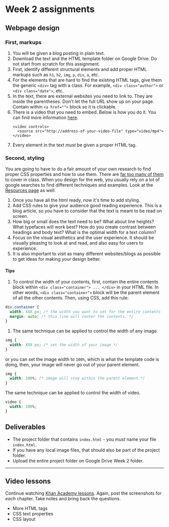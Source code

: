 # Week 2 assignments


## Webpage design

### First, markups
1. You will be given a blog posting in plain text.
1. Download the text and the HTML template folder on Google Drive. Do not start from scratch for this assignment.
1. First, identify different structural elements and add proper HTML markups such as `h1`, `h2`, `img`, `p`, `div`, `a`, etc.
1. For the elements that are hard to find the existing HTML tags, give them the generic `<div>` tag with a class. For example, `<div class="author">` or `<div class="date">`, etc.
1. In the text, there are external websites you need to link to. They are inside the parentheses. Don't let the full URL show up on your page. Contain within `<a href="">` block so it is clickable.
1. There is a video that you need to embed. Below is how you do it. You can find more information [here](http://www.w3schools.com/html/html5_video.asp).
    ```
    <video controls>
      <source src="http://address-of-your-video-file" type="video/mp4">
    </video>
    ```
1. Every element in the text *must* be given a proper HTML tag.

### Second, styling
You are going to have to do a fair amount of your own research to find proper CSS properties and how to use them. There are [far too many of them](https://developer.mozilla.org/en-US/docs/Web/CSS/Reference) to cover in class. When you design for the web, you usually rely on a lot of google searches to find different techniques and examples. Look at the [Resources page](../../resources.md) as well.

1. Once you have all the html ready, now it's time to add styling.
1. Add CSS rules to give your audience good reading experience. This is a blog article, so you have to consider that the text is meant to be read on screen.
1. How big or small does the text need to be? What about line heights? What typefaces will work best? How do you create contrast between headings and body text? What is the optimal width for a text column?
1. Focus on the visual aesthetics and the user experience. It should be visually pleasing to look at and read, and also easy for users to experience.
1. It is also important to visit as many different websites/blogs as possible to get ideas for making your design better.

#### Tips
1. To control the width of your contents, first, contain the entire contents block within `<div class="container"> ... </div>` in your HTML file. In other words, `<div class="container">` block will be the parent element of all the other contents. Then, using CSS, add this rule:

  ```css
  div.container {
    width: XXX px; /* the width you want to set for the entire contents  */
    margin: auto; /* this line will center the contents. */
  }
  ```
  
1. The same technique can be applied to control the width of any image.
  ```css
  img {
    width: XXX px; /* set the width of your image */
  }
  ```
  
  or you can set the image width to `100%`, which is what the template code is doing, then, your image will never go out of your parent element.
  ```css
  img {
    width: 100%; /* image will stay within the parent element */
  }
  ```
  
  The same technique can be applied to control the width of video.
  ```css
  video {
    width: 100%;
  }
  ```

## Deliverables
  - The project folder that contains `index.html` - you *must* name your file `index.html`.
  - If you have any local image files, that should also be part of the project folder.
  - Upload the entire project folder on Google Drive Week 2 folder.

-----

## Video lessons
Continue watching [Khan Academy lessons](https://www.khanacademy.org/computing/computer-programming/html-css). Again, post the screenshots for *each* chapter. Take notes and bring back the questions.
  - More HTML tags
  - CSS text properties
  - CSS layout 
